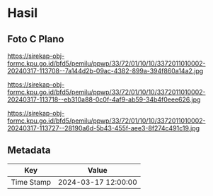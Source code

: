 # Hasil

## Foto C Plano

https://sirekap-obj-formc.kpu.go.id/bfd5/pemilu/ppwp/33/72/01/10/10/3372011010002-20240317-113708--7a144d2b-09ac-4382-899a-394f860a14a2.jpg

https://sirekap-obj-formc.kpu.go.id/bfd5/pemilu/ppwp/33/72/01/10/10/3372011010002-20240317-113718--eb310a88-0c0f-4af9-ab59-34b4f0eee626.jpg

https://sirekap-obj-formc.kpu.go.id/bfd5/pemilu/ppwp/33/72/01/10/10/3372011010002-20240317-113727--28190a6d-5b43-455f-aee3-8f274c491c19.jpg


## Metadata

| Key        | Value               |
| ---------- | ------------------- |
| Time Stamp | 2024-03-17 12:00:00 |




